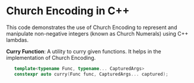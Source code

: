 # Church Encoding in C++

This code demonstrates the use of Church Encoding to represent and manipulate non-negative integers (known as Church Numerals) using C++ lambdas.

**Curry Function**: A utility to curry given functions. It helps in the implementation of Church Encoding.

```cpp
   template<typename Func, typename... CapturedArgs>
   constexpr auto curry(Func func, CapturedArgs... captured);
```
